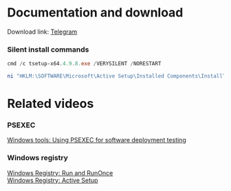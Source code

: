 # Documentation and download
Download link: [Telegram](https://desktop.telegram.org/) <br />

### Silent install commands
```powershell
cmd /c tsetup-x64.4.9.8.exe /VERYSILENT /NORESTART
```

```powershell
ni "HKLM:\SOFTWARE\Microsoft\Active Setup\Installed Components\InstallTelegram" | New-ItemProperty -Name "StubPath" -Value 'REG ADD "HKCU\Software\Microsoft\Windows\CurrentVersion\RunOnce" /v InstallTelegram /t REG_SZ /d "C:\tsetup-x64.4.9.8.exe /VERYSILENT /NORESTART"'
```

# Related videos
###  PSEXEC
[Windows tools: Using PSEXEC for software deployment testing](https://youtu.be/9ywdTna_TLc) <br />
### Windows registry
[Windows Registry: Run and RunOnce](https://youtu.be/zgFzCq5uEPw) <br />
[Windows Registry: Active Setup](https://youtu.be/HrVJ7wdvfmo) <br />
